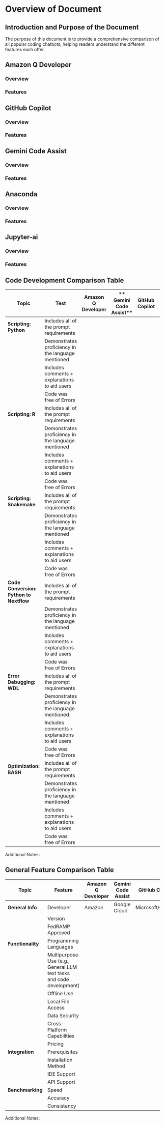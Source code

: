 # Overview of Document

## Introduction and Purpose of the Document

The purpose of this document is to provide a comprehensive comparison of all popular coding chatbots, helping readers understand the different features each offer.

## Amazon Q Developer

### Overview
### Features 

## GitHub Copilot

### Overview
### Features 

## Gemini Code Assist

### Overview
### Features 

## Anaconda

### Overview
### Features 

## Jupyter-ai

### Overview
### Features 

## Code Development Comparison Table

| **Topic**             | **Test**                                | **Amazon Q Developer** | ** Gemini Code Assist** | **GitHub Copilot** | **Anaconda AI** |
|--------------------------|------------------------------------------|---------------------|--------------------------|--------------------|-----------------|
| **Scripting: Python**    | Includes all of the prompt requirements  |                     |                          |                    |                 |
|                          | Demonstrates proficiency in the language mentioned |                     |                          |                    |                 |
|                          | Includes comments + explanations to aid users |                     |                          |                    |                 |
|                          | Code was free of Errors                  |                     |                          |                    |                 |
| **Scripting: R**         | Includes all of the prompt requirements  |                     |                          |                    |                 |
|                          | Demonstrates proficiency in the language mentioned |                     |                          |                    |                 |
|                          | Includes comments + explanations to aid users |                     |                          |                    |                 |
|                          | Code was free of Errors                  |                     |                          |                    |                 |
| **Scripting: Snakemake** | Includes all of the prompt requirements  |                     |                          |                    |                 |
|                          | Demonstrates proficiency in the language mentioned |                     |                          |                    |                 |
|                          | Includes comments + explanations to aid users |                     |                          |                    |                 |
|                          | Code was free of Errors                  |                     |                          |                    |                 |
| **Code Conversion: Python to Nextflow** | Includes all of the prompt requirements  |                     |                          |                    |                 |
|                          | Demonstrates proficiency in the language mentioned |                     |                          |                    |                 |
|                          | Includes comments + explanations to aid users |                     |                          |                    |                 |
|                          | Code was free of Errors                  |                     |                          |                    |                 |
| **Error Debugging: WDL** | Includes all of the prompt requirements  |                     |                          |                    |                 |
|                          | Demonstrates proficiency in the language mentioned |                     |                          |                    |                 |
|                          | Includes comments + explanations to aid users |                     |                          |                    |                 |
|                          | Code was free of Errors                  |                     |                          |                    |                 |
| **Optimization: BASH**   | Includes all of the prompt requirements  |                     |                          |                    |                 |
|                          | Demonstrates proficiency in the language mentioned |                     |                          |                    |                 |
|                          | Includes comments + explanations to aid users |                     |                          |                    |                 |
|                          | Code was free of Errors                  |                     |                          |                    |                 |


Additional Notes: 

## General Feature Comparison Table

| **Topic**                | **Feature**                              | **Amazon Q Developer** | **Gemini Code Assist** | **GitHub Copilot** | **Anaconda AI** |
|--------------------------|------------------------------------------|------------------------|------------------------|--------------------|-----------------|
| **General Info**         | Developer                                | Amazon                 | Google Cloud           | Microsoft/OpenAI   | Anaconda        |
|                          | Version                                  |                        |                        |                    |                 |
|                          | FedRAMP Approved                         |                        |                        |                    |                 |
| **Functionality**        | Programming Languages                    |                        |                        |                    |                 |
|                          | Multipurpose Use (e.g., General LLM text tasks and code development) |                        |                        |                    |                 |
|                          | Offline Use                              |                        |                        |                    |                 |
|                          | Local File Access                        |                        |                        |                    |                 |
|                          | Data Security                            |                        |                        |                    |                 |
|                          | Cross-Platform Capabilities              |                        |                        |                    |                 |
|                          | Pricing                                  |                        |                        |                    |                 |
| **Integration**          | Prerequisites                            |                        |                        |                    |                 |
|                          | Installation Method                      |                        |                        |                    |                 |
|                          | IDE Support                              |                        |                        |                    |                 |
|                          | API Support                              |                        |                        |                    |                 |
| **Benchmarking**         | Speed                                    |                        |                        |                    |                 |
|                          | Accuracy                                 |                        |                        |                    |                 |
|                          | Consistency                              |                        |                        |                    |                 |

Additional Notes: 
